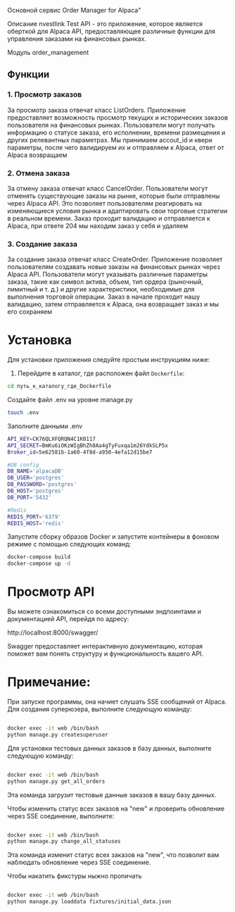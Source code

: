 Основной сервис Order Manager for Alpaca"

Описание
nvestlink Test API - это приложение, которое является оберткой для Alpaca API, предоставляющее различные функции для управления заказами на финансовых рынках.

Модуль order_management


## Функции

### 1. Просмотр заказов

За просмотр заказа отвечат класс ListOrders. Приложение предоставляет возможность просмотр текущих и исторических заказов пользователя на финансовых рынках. Пользователи могут получать информацию о статусе заказа, его исполнении, времени размещения и других релевантных параметрах. Мы принимаем accout_id и квери параметры, после чего валидируем их и отправляем к Alpaca, ответ от Alpaca возвращаем

### 2. Отмена заказа

За отмену заказа отвечат класс CancelOrder. Пользователи могут отменять существующие заказы на рынке, которые были отправлены через Alpaca API. Это позволяет пользователям реагировать на изменяющиеся условия рынка и адаптировать свои торговые стратегии в реальном времени. Заказ проходит валидацию и отправляется к Alpaca, при ответе 204 мы находим заказ у себя и удаляем

### 3. Создание заказа

За создание заказа отвечат класс CreateOrder. Приложение позволяет пользователям создавать новые заказы на финансовых рынках через Alpaca API. Пользователи могут указывать различные параметры заказа, такие как символ актива, объем, тип ордера (рыночный, лимитный и т. д.) и другие характеристики, необходимые для выполнения торговой операции. Заказ в начале проходит нашу валидацию, затем отправляется к Alpaca, она возвращает заказ и мы его сохраняем

# Установка

Для установки приложения следуйте простым инструкциям ниже:

1. Перейдите в каталог, где расположен файл `Dockerfile`:

```bash
cd путь_к_каталогу_где_Dockerfile 
```

Создайте файл .env на уровне manage.py

```bash
touch .env
```

Заполните данными  .env

```bash
API_KEY=CK76QLXFQRQN4C1K0117
API_SECRET=BmKu6iOKzWIgBhZh8Aa4gTyFuxqa1m26YdkSLP5x
Broker_id=5e62581b-1a60-4f8d-a950-4efa12d15be7

#DB config
DB_NAME='alpacaDB'
DB_USER='postgres'
DB_PASSWORD='postgres'
DB_HOST='postgres'
DB_PORT='5432'

#Redis
REDIS_PORT='6379'
REDIS_HOST='redis'
```

Запустите сборку образов Docker и запустите контейнеры в фоновом режиме с помощью следующих команд:

```bash
docker-compose build
docker-compose up -d
```

# Просмотр API

Вы можете ознакомиться со всеми доступными эндпоинтами и документацией API, перейдя по адресу:

http://localhost:8000/swagger/

Swagger предоставляет интерактивную документацию, которая поможет вам понять структуру и функциональность вашего API.

# Примечание:
При запуске программы, она начиет слушать SSE сообщений от Alpaca.
Для создания суперюзера, выполните следующую команду:

```bash

docker exec -it web /bin/bash 
python manage.py createsuperuser
```

Для установки тестовых данных заказов в базу данных, выполните следующую команду:

```bash

docker exec -it web /bin/bash 
python manage.py get_all_orders
```

Эта команда загрузит тестовые данные заказов в вашу базу данных.


Чтобы изменить статус всех заказов на "new" и проверить обновление через SSE соединение, выполните:

```bash

docker exec -it web /bin/bash 
python manage.py сhange_all_statuses
```

Эта команда изменит статус всех заказов на "new", что позволит вам наблюдать обновление через SSE соединение.


Чтобы накатить фикстуры ныжно пропичать

```bash

docker exec -it web /bin/bash 
python manage.py loaddata fixtures/initial_data.json
```
